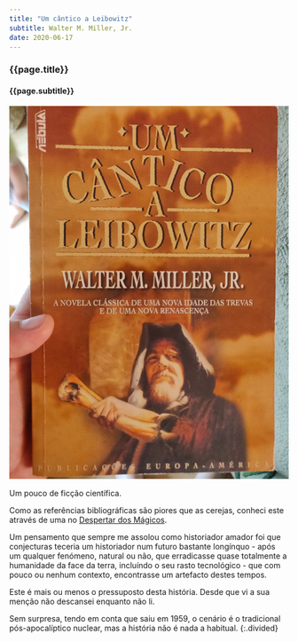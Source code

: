 ```yaml
---
title: "Um cântico a Leibowitz"
subtitle: Walter M. Miller, Jr.
date: 2020-06-17
---
```


### {{page.title}} ###
#### {{page.subtitle}} ####
![Um cântico a Leibowitz](assets/images/book-list/bk_22.jpg)

Um pouco de ficção científica.

Como as referências bibliográficas são piores que as cerejas, conheci este através de uma no [Despertar dos Mágicos](#o-despertar-dos-mágicos).

Um pensamento que sempre me assolou como historiador amador foi que conjecturas teceria um historiador num futuro bastante longínquo - após um qualquer fenómeno, natural ou não, que erradicasse quase totalmente a humanidade da face da terra, incluíndo o seu rasto tecnológico - que com pouco ou nenhum contexto, encontrasse um artefacto destes tempos.

Este é mais ou menos o pressuposto desta história. Desde que vi a sua menção não descansei enquanto não li.

Sem surpresa, tendo em conta que saiu em 1959, o cenário é o tradicional pós-apocalíptico nuclear, mas a história não é nada a habitual.
{:.divided}